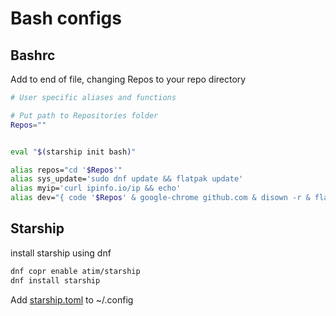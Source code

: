 # Bash configs

## Bashrc

Add to end of file, changing Repos to your repo directory

```bash
# User specific aliases and functions

# Put path to Repositories folder
Repos=""


eval "$(starship init bash)"

alias repos="cd '$Repos'"
alias sys_update='sudo dnf update && flatpak update'
alias myip='curl ipinfo.io/ip && echo'
alias dev="{ code '$Repos' & google-chrome github.com & disown -r & flatpak run io.github.shiftey.Desktop & disown; } >/dev/null 2>&1"
```

## Starship

install starship using dnf
```bash
dnf copr enable atim/starship
dnf install starship
```

Add [starship.toml](starship.toml) to ~/.config

